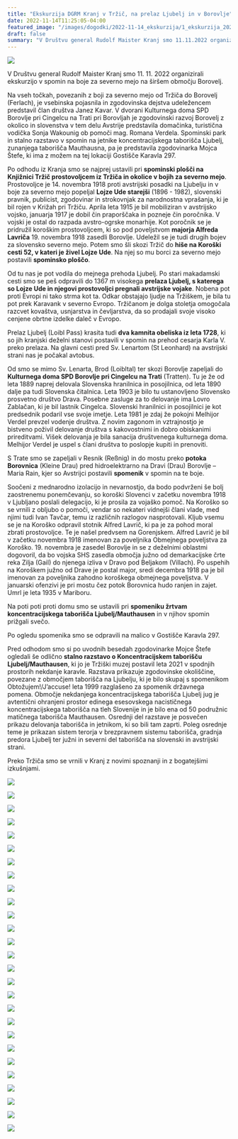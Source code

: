 ```yaml
---
title: "Ekskurzija DGRM Kranj v Tržič, na prelaz Ljubelj in v Borovlje" 
date: 2022-11-14T11:25:05-04:00
featured_image: "/images/dogodki/2022-11-14_ekskurzija/1_ekskurzija_2022-11-14.jpeg"
draft: false
summary: "V Društvu general Rudolf Maister Kranj smo 11.11.2022 organizirali ekskurzijo v spomin na boje za severno mejo na širšem območju Borovelj ..."
---
```


![](/images/dogodki/2022-11-14_ekskurzija/1_ekskurzija_2022-11-14.jpeg " ")

V Društvu general Rudolf Maister Kranj smo 11. 11. 2022 organizirali ekskurzijo v spomin na boje za severno mejo na širšem območju Borovelj.

Na vseh točkah, povezanih z boji za severno mejo od Tržiča do Borovelj (Ferlach), je vsebinska pojasnila in zgodovinska dejstva udeležencem predstavil član društva Janez Kavar. V dvorani Kulturnega doma SPD Borovlje pri Cingelcu na Trati pri Borovljah je zgodovinski razvoj Borovelj z okolico in slovenstva v tem delu Avstrije predstavila domačinka, turistična vodička Sonja Wakounig ob pomoči mag. Romana Verdela. Spominski park in stalno razstavo v spomin na jetnike koncentracijskega taborišča Ljubelj, zunanjega taborišča Mauthausna, pa je predstavila zgodovinarka Mojca Štefe, ki ima z možem na tej lokaciji Gostišče Karavla 297.

Po odhodu iz Kranja smo se najprej ustavili pri **spominski plošči na Knjižnici Tržič prostovoljcem iz Tržiča in okolice v bojih za severno mejo**. Prostovoljce je 14. novembra 1918 proti avstrijski posadki na Ljubelju in v boje za severno mejo popeljal **Lojze Ude starejši** (1896 - 1982), slovenski pravnik, publicist, zgodovinar in strokovnjak za narodnostna vprašanja, ki je bil rojen v Križah pri Tržiču. Aprila leta 1915 je bil mobiliziran v avstrijsko vojsko, januarja 1917 je dobil čin praporščaka in pozneje čin poročnika. V vojski je ostal do razpada avstro-ogrske monarhije. Kot poročnik se je pridružil koroškim prostovoljcem, ki so pod poveljstvom **majorja Alfreda Lavriča** 19. novembra 1918 zasedli Borovlje. Udeležil se je tudi drugih bojev za slovensko severno mejo. 
Potem smo šli skozi Tržič do **hiše na Koroški cesti 52, v kateri je živel Lojze Ude**. Na njej so mu borci za severno mejo postavili **spominsko ploščo**. 

Od tu nas je pot vodila do mejnega prehoda Ljubelj. Po stari makadamski cesti smo se peš odpravili do 1367 m visokega **prelaza Ljubelj, s katerega so Lojze Ude in njegovi prostovoljci pregnali avstrijske vojake**. Nobena pot proti Evropi ni tako strma kot ta. Odkar obstajajo ljudje na Tržiškem, je bila tu pot prek Karavank v severno Evropo. Tržičanom je dolga stoletja omogočala razcvet kovaštva, usnjarstva in čevljarstva, da so prodajali svoje visoko cenjene obrtne izdelke daleč v Evropo.

Prelaz Ljubelj (Loibl Pass) krasita tudi **dva kamnita obeliska iz leta 1728**, ki so jih kranjski deželni stanovi postavili v spomin na prehod cesarja Karla V. preko prelaza. Na glavni cesti pred Sv. Lenartom (St Leonhard) na avstrijski strani nas je počakal avtobus.

Od smo se mimo Sv. Lenarta, Brod (Loibltal) ter skozi Borovlje zapeljali do **Kulturnega doma SPD Borovlje pri Cingelcu na Trati** (Tratten). Tu je že od leta 1889 naprej delovala Slovenska hranilnica in posojilnica, od leta 1890 dalje pa tudi Slovenska čitalnica. Leta 1903 je bilo tu ustanovljeno Slovensko prosvetno društvo Drava. Posebne zasluge za to delovanje ima Lovro Zablačan, ki je bil lastnik Cingelca. Slovenski hranilnici in posojilnici je kot predsednik podaril vse svoje imetje. Leta 1981 je zdaj že pokojni Melhijor Verdel prevzel vodenje društva. Z novim zagonom in vztrajnostjo je bistveno poživil delovanje društva s kakovostnimi in dobro obiskanimi prireditvami. Višek delovanja je bila sanacija društvenega kulturnega doma. Melhijor Verdel je uspel s člani društva to poslopje kupiti in prenoviti.

S Trate smo se zapeljali v Resnik (Reßnig) in do mostu preko **potoka Borovnica** (Kleine Drau) pred hidroelektrarno na Dravi (Drau) Borovlje – Maria Rain, kjer so Avstrijci postavili **spomenik** v spomin na te boje. 

Soočeni z mednarodno izolacijo in nevarnostjo, da bodo podvrženi še bolj zaostrenemu ponemčevanju, so koroški Slovenci v začetku novembra 1918 v Ljubljano poslali delegacijo, ki je prosila za vojaško pomoč. Na Koroško so se vrnili z obljubo o pomoči, vendar so nekateri vidnejši člani vlade, med njimi tudi Ivan Tavčar, temu iz različnih razlogov nasprotovali. Kljub vsemu se je na Koroško odpravil stotnik Alfred Lavrič, ki pa je za pohod moral zbrati prostovoljce. Te je našel predvsem na Gorenjskem. Alfred Lavrič je bil v začetku novembra 1918 imenovan za poveljnika Obmejnega poveljstva za Koroško. 19. novembra je zasedel Borovlje in se z deželnimi oblastmi dogovoril, da bo vojska SHS zasedla območja južno od demarkacijske črte reka Zilja (Gail) do njenega izliva v Dravo pod Beljakom (Villach). Po uspehih na Koroškem južno od Drave je postal major, sredi decembra 1918 pa je bil imenovan za poveljnika zahodno koroškega obmejnega poveljstva. V januarski ofenzivi je pri mostu čez potok Borovnica hudo ranjen in zajet. Umrl je leta 1935 v Mariboru.

Na poti poti proti domu smo se ustavili pri **spomeniku žrtvam koncentracijskega taborišča Ljubelj/Mauthausen** in v njihov spomin prižgali svečo. 

Po ogledu spomenika smo se odpravili na malico v Gostišče Karavla 297.

Pred odhodom smo si po uvodnih besedah zgodovinarke Mojce Štefe ogledali še odlično **stalno razstavo o Koncentracijskem taborišču Ljubelj/Mauthausen**, ki jo je Tržiški muzej postavil leta 2021 v spodnjih prostorih nekdanje karavle. Razstava prikazuje zgodovinske okoliščine, povezane z območjem taborišča na Ljubelju, ki je bilo skupaj s spomenikom Obtožujem!/J’accuse! leta 1999 razglašeno za spomenik državnega pomena. Območje nekdanjega koncentracijskega taborišča Ljubelj jug je avtentični ohranjeni prostor edinega esesovskega nacističnega koncentracijskega taborišča na tleh Slovenije in je bilo ena od 50 podružnic matičnega taborišča Mauthausen. Osrednji del razstave je posvečen prikazu delovanja taborišča in jetnikom, ki so bili tam zaprti. Poleg osrednje teme je prikazan sistem terorja v brezpravnem sistemu taborišča, gradnja predora Ljubelj ter južni in severni del taborišča na slovenski in avstrijski strani.

Preko Tržiča smo se vrnili v Kranj z novimi spoznanji in z bogatejšimi izkušnjami.

![](/images/dogodki/2022-11-14_ekskurzija/2_ekskurzija_2022-11-14.jpeg " ")

![](/images/dogodki/2022-11-14_ekskurzija/3_ekskurzija_2022-11-14.jpeg " ")

![](/images/dogodki/2022-11-14_ekskurzija/4_ekskurzija_2022-11-14.jpeg " ")

![](/images/dogodki/2022-11-14_ekskurzija/5_ekskurzija_2022-11-14.jpeg " ")

![](/images/dogodki/2022-11-14_ekskurzija/6_ekskurzija_2022-11-14.jpeg " ")

![](/images/dogodki/2022-11-14_ekskurzija/6a_ekskurzija_2022-11-14.jpeg " ")

![](/images/dogodki/2022-11-14_ekskurzija/7_ekskurzija_2022-11-14.jpeg " ")

![](/images/dogodki/2022-11-14_ekskurzija/8_ekskurzija_2022-11-14.jpeg " ")

![](/images/dogodki/2022-11-14_ekskurzija/9_ekskurzija_2022-11-14.jpeg " ")

![](/images/dogodki/2022-11-14_ekskurzija/10_ekskurzija_2022-11-14.jpeg " ")

![](/images/dogodki/2022-11-14_ekskurzija/10a_ekskurzija_2022-11-14.jpeg " ")

![](/images/dogodki/2022-11-14_ekskurzija/11_ekskurzija_2022-11-14.jpeg " ")

![](/images/dogodki/2022-11-14_ekskurzija/12_ekskurzija_2022-11-14.jpeg " ")

![](/images/dogodki/2022-11-14_ekskurzija/12a_ekskurzija_2022-11-14.jpeg " ")

![](/images/dogodki/2022-11-14_ekskurzija/13_ekskurzija_2022-11-14.jpeg " ")

![](/images/dogodki/2022-11-14_ekskurzija/14_ekskurzija_2022-11-14.jpeg " ")

![](/images/dogodki/2022-11-14_ekskurzija/15_ekskurzija_2022-11-14.jpeg " ")

![](/images/dogodki/2022-11-14_ekskurzija/16_ekskurzija_2022-11-14.jpeg " ")

![](/images/dogodki/2022-11-14_ekskurzija/17_ekskurzija_2022-11-14.jpeg " ")

![](/images/dogodki/2022-11-14_ekskurzija/18_ekskurzija_2022-11-14.jpeg " ")

![](/images/dogodki/2022-11-14_ekskurzija/19_ekskurzija_2022-11-14.jpeg " ")

![](/images/dogodki/2022-11-14_ekskurzija/19a_ekskurzija_2022-11-14.jpeg " ")

![](/images/dogodki/2022-11-14_ekskurzija/20_ekskurzija_2022-11-14.jpeg " ")

![](/images/dogodki/2022-11-14_ekskurzija/21_ekskurzija_2022-11-14.jpeg " ")

![](/images/dogodki/2022-11-14_ekskurzija/22_ekskurzija_2022-11-14.jpeg " ")

![](/images/dogodki/2022-11-14_ekskurzija/23_ekskurzija_2022-11-14.jpeg " ")

![](/images/dogodki/2022-11-14_ekskurzija/24_ekskurzija_2022-11-14.jpeg " ")